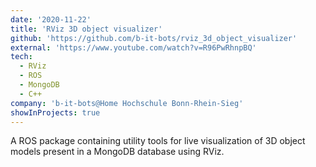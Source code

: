```yaml
---
date: '2020-11-22'
title: 'RViz 3D object visualizer'
github: 'https://github.com/b-it-bots/rviz_3d_object_visualizer'
external: 'https://www.youtube.com/watch?v=R96PwRhnpBQ'
tech:
  - RViz
  - ROS
  - MongoDB
  - C++
company: 'b-it-bots@Home Hochschule Bonn-Rhein-Sieg'
showInProjects: true
---
```


A ROS package containing utility tools for live visualization of 3D object models present in a MongoDB database using RViz.
